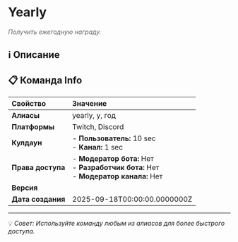 # Yearly

<span style="color: #666; font-style: italic;">Получить ежегодную награду.</span>

## ℹ️ Описание

## 📋 Команда Info

| **Свойство** | **Значение** |
|:----------------|:----------------|
| **Алиасы** | yearly, y, год |
| **Платформы** | Twitch, Discord |
| **Кулдаун** | - **Пользователь:** 10 sec<br> - **Канал:** 1 sec |
| **Права доступа** | - **Модератор бота:** Нет<br> - **Разработчик бота:** Нет<br> - **Модератор канала:** Нет |
| **Версия** |  |
| **Дата создания** | 2025-09-18T00:00:00.0000000Z |

---

💡 *Совет: Используйте команду любым из алиасов для более быстрого доступа.*
